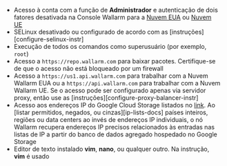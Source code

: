 * Acesso à conta com a função de **Administrador** e autenticação de dois fatores desativada na Console Wallarm para a [Nuvem EUA](https://us1.my.wallarm.com/) ou [Nuvem UE](https://my.wallarm.com/)
* SELinux desativado ou configurado de acordo com as [instruções][configure-selinux-instr]
* Execução de todos os comandos como superusuário (por exemplo, `root`)
* Acesso a `https://repo.wallarm.com` para baixar pacotes. Certifique-se de que o acesso não está bloqueado por um firewall
* Acesso a `https://us1.api.wallarm.com` para trabalhar com a Nuvem Wallarm EUA ou a `https://api.wallarm.com` para trabalhar com a Nuvem Wallarm UE. Se o acesso pode ser configurado apenas via servidor proxy, então use as [instruções][configure-proxy-balancer-instr]
* Acesso aos endereços IP do Google Cloud Storage listados no [link](https://www.gstatic.com/ipranges/goog.json). Ao [listar permitidos, negados, ou cinzas][ip-lists-docs] países inteiros, regiões ou data centers ao invés de endereços IP individuais, o nó Wallarm recupera endereços IP precisos relacionados às entradas nas listas de IP a partir do banco de dados agregado hospedado no Google Storage
* Editor de texto instalado **vim**, **nano**, ou qualquer outro. Na instrução, **vim** é usado